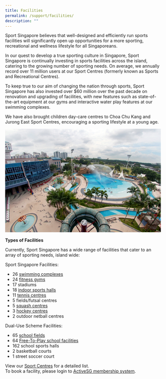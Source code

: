 ```yaml
---
title: Facilities
permalink: /support/facilities/
description: ""
---
```

Sport Singapore believes that well-designed and efficiently run sports facilities will significantly open up opportunities for a more sporting, recreational and wellness lifestyle for all Singaporeans. 

In our quest to develop a true sporting culture in Singapore, Sport Singapore is continually investing in sports facilities across the island, catering to the growing number of sporting needs. On average, we annually record over 11 million users at our Sport Centres (formerly known as Sports and Recreational Centres). 

To keep true to our aim of changing the nation through sports, Sport Singapore has also invested over $60 million over the past decade on renovation and upgrading of facilities, with new features such as state-of-the-art equipment at our gyms and interactive water play features at our swimming complexes.

We have also brought children day-care centres to Choa Chu Kang and Jurong East Sport Centres, encouraging a sporting lifestyle at a young age.

![](/images/Support/Facilities/Jurong%20East_2008_Picturewords_3768.jpeg)

**Types of Facilities**

Currently, Sport Singapore has a wide range of facilities that cater to an array of sporting needs, island wide:

Sport Singapore Facilities:

*   26 [swimming complexes](https://www.myactivesg.com/Facilities/Swimming-Pools)
*   24 [fitness gyms  
    ](https://www.myactivesg.com/Facilities/Gyms)
*   17 stadiums
*   18 [indoor sports halls](https://www.myactivesg.com/Facilities?sport=All&q=&type=sports-hall) 
*   11 [tennis centres](https://www.myactivesg.com/Facilities?sport=tennis)
*   5 fields/futsal centres 
*   5 [squash centres](https://www.myactivesg.com/Facilities?sport=squash&q=&type=All)
*   3 [hockey centres](https://www.myactivesg.com/Facilities?sport=hockey&q=&type=All)
*   2 outdoor netball centres

Dual-Use Scheme Facilities:

*   65 [school fields](https://www.myactivesg.com/Facilities?sport=All&q=&type=fields)
*   64 [Free-To-Play school facilities](https://www.myactivesg.com/Facilities?sport=All&q=&type=free-to-play)
*   162 school sports halls
*   2 basketball courts
*   1 street soccer court 

View our [Sport Centres](http://www.myactivesg.com/facilities) for a detailed list. <br>To book a facility, please login to [ActiveSG membership system](https://members.myactivesg.com/).